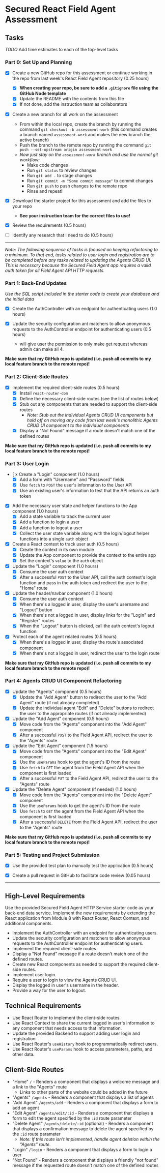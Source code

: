 
# Secured React Field Agent Assessment

## Tasks

_TODO_ Add time estimates to each of the top-level tasks

### Part 0: Set Up and Planning

* [x] Create a new GitHub repo for this assessment or continue working in the repo from last week's React Field Agent repository (0.25 hours)
  * [x] **When creating your repo, be sure to add a `.gitignore` file using the GitHub Node template**
  *[x] Update the README with the contents from this file
  * [x] If not done, add the instruction team as collaborators

* [x] Create a new branch for all work on the assessment
  * From within the local repo, create the branch by running the command `git checkout -b assessment-work` (this command creates a branch named `assessment-work` and makes the new branch the active branch)
  * Push the branch to the remote repo by running the command `git push --set-upstream origin assessment-work`
  * _Now just stay on the `assessment-work` branch and use the normal git workflow:_
    * Make code changes
    * Run `git status` to review changes
    * Run `git add .` to stage changes
    * Run `git commit -m "Some commit message"` to commit changes
    * Run `git push` to push changes to the remote repo
    * Rinse and repeat!

* [x] Download the starter project for this assessment and add the files to your repo
  * **See your instruction team for the correct files to use!**

* [x] Review the requirements (0.5 hours)

* [ ] Identify any research that I need to do (0.5 hours)

---

_Note: The following sequence of tasks is focused on keeping refactoring to a minimum. To that end, tasks related to user login and registration are to be completed before any tasks related to updating the Agents CRUD UI. This is necessary because the Secured Field Agent app requires a valid auth token for all Field Agent API HTTP requests._

### Part 1: Back-End Updates

_Use the SQL script included in the starter code to create your database and the initial data_

* [x] Create the AuthController with an endpoint for authenticating users (1.0 hours)

* [x] Update the security configuration ant matchers to allow anonymous requests to the AuthController endpoint for authenticating users (0.5 hours)
  - will give user the permission to only make get request whereas admin can make all 4. 

**Make sure that my GitHub repo is updated (i.e. push all commits to my local feature branch to the remote repo)!**

### Part 2: Client-Side Routes

* [x] Implement the required client-side routes (0.5 hours)
  * [x] Install `react-router-dom`
  * [x] Define the necessary client-side routes (see the list of routes below)
  * [x] Stub out any components that are needed to support the client-side routes
    * _Note: Stub out the individual Agents CRUD UI components but hold off on moving any code from last week's monolithic Agents CRUD UI component to the individual components_
  * [x] Display a "Not Found" message if a route doesn't match one of the defined routes

**Make sure that my GitHub repo is updated (i.e. push all commits to my local feature branch to the remote repo)!**

### Part 3: User Login

* [ x Create a "Login" component (1.0 hours)
  * [x] Add a form with "Username" and "Password" fields
  * [x] Use `fetch` to `POST` the user's information to the User API
  * [x] Use an existing user's information to test that the API returns an auth token

* [x] Add the necessary user state and helper functions to the App component (1.0 hours)
  * [x] Add a state variable to track the current user
  * [x] Add a function to login a user
  * [x] Add a function to logout a user
  * [x] Collect the user state variable along with the login/logout helper functions into a single `auth` object

* [x] Create a React context to track user auth (0.5 hours)
  * [x] Create the context in its own module
  * [x] Update the App component to provide the context to the entire app
  * [x] Set the context's `value` to the `auth` object

* [x] Update the "Login" component (1.0 hours)
  * [x] Consume the user auth context
  * [x] After a successful `POST` to the User API, call the auth context's login function and pass in the auth token and redirect the user to the "Home" route

* [x] Update the header/navbar component (1.0 hours)
  * [x] Consume the user auth context
  * [x] When there's a logged in user, display the user's username and "Logout" button
  * [x] When there's not a logged in user, display links for the "Login" and "Register" routes
  * [x] When the "Logout" button is clicked, call the auth context's logout function

* [x] Protect each of the agent related routes (0.5 hours)
  * [x] When there's a logged in user, display the route's associated component
  * [x] When there's not a logged in user, redirect the user to the login route

**Make sure that my GitHub repo is updated (i.e. push all commits to my local feature branch to the remote repo)!**

### Part 4: Agents CRUD UI Component Refactoring

* [x] Update the "Agents" component (0.5 hours)
  * [x] Update the "Add Agent" button to redirect the user to the "Add Agent" route (if not already completed)
  * [x] Update the individual agent "Edit" and "Delete" buttons to redirect the user to the appropriate routes (if not already implemented)

* [x] Update the "Add Agent" component (0.5 hours)
  * [x] Move code from the "Agents" component into the "Add Agent" component
  * [x] After a successful `POST` to the Field Agent API, redirect the user to the "Agents" route

* [x] Update the "Edit Agent" component (1.5 hours)
  * [x] Move code from the "Agents" component into the "Edit Agent" component
  * [x] Use the `useParams` hook to get the agent's ID from the route
  * [x] Use `fetch` to `GET` the agent from the Field Agent API when the component is first loaded
  * [x] After a successful `PUT` to the Field Agent API, redirect the user to the "Agents" route

* [x] Update the "Delete Agent" component (if needed) (1.0 hours)
  * [x] Move code from the "Agents" component into the "Delete Agent" component
  * [x] Use the `useParams` hook to get the agent's ID from the route
  * [x] Use `fetch` to `GET` the agent from the Field Agent API when the component is first loaded
  * [x] After a successful `DELETE` from the Field Agent API, redirect the user to the "Agents" route

**Make sure that my GitHub repo is updated (i.e. push all commits to my local feature branch to the remote repo)!**

### Part 5: Testing and Project Submission

* [x] Use the provided test plan to manually test the application (0.5 hours)

* [x] Create a pull request in GitHub to facilitate code review (0.05 hours)

---

## High-Level Requirements

Use the provided Secured Field Agent HTTP Service starter code as your back-end data service. Implement the new requirements by extending the React application from Module 8 with React Router, React Context, and additional components.

* Implement the AuthController with an endpoint for authenticating users.
* Update the security configuration ant matchers to allow anonymous requests to the AuthController endpoint for authenticating users.
* Implement the required client-side routes.
* Display a "Not Found" message if a route doesn't match one of the defined routes.
* Create new React components as needed to support the required client-side routes.
* Implement user login.
* Require a user to login to view the Agents CRUD UI.
* Display the logged in user's username in the header.
* Provide a way for the user to logout.

## Technical Requirements

* Use React Router to implement the client-side routes.
* Use React Context to share the current logged in user's information to any component that needs access to that information.
* Update the provided Backend to support adding user login and registration.
* Use React Router's `useHistory` hook to programmatically redirect users.
* Use React Router's `useParams` hook to access parameters, paths, and other data.

## Client-Side Routes

* "Home" `/` - Renders a component that displays a welcome message and a link to the "Agents" route
  * Links to other parts of the website could be added in the future
* "Agents" `/agents` - Renders a component that displays a list of agents
* "Add Agent" `/agents/add` - Renders a component that displays a form to add an agent
* "Edit Agent" `/agents/edit/:id` - Renders a component that displays a form to edit the agent specified by the `:id` route parameter
* "Delete Agent" `/agents/delete/:id` (optional) - Renders a component that displays a confirmation message to delete the agent specified by the `:id` route parameter
  * _Note: If this route isn't implemented, handle agent deletion within the "Agents" route._
* "Login" `/login` - Renders a component that displays a form to login a user
* "Not Found" - Renders a component that displays a friendly "not found" message if the requested route doesn't match one of the defined routes
